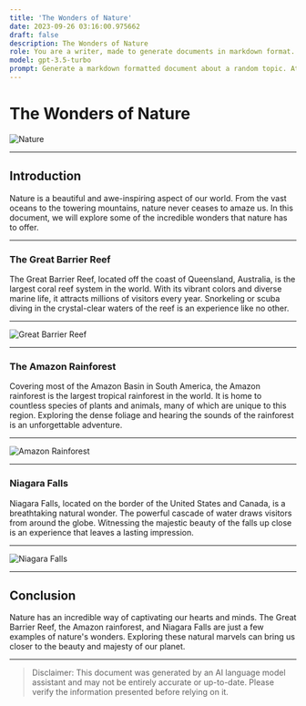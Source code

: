 ```yaml
---
title: 'The Wonders of Nature'
date: 2023-09-26 03:16:00.975662
draft: false
description: The Wonders of Nature
role: You are a writer, made to generate documents in markdown format. It is very important that all of the documents you generate are in valid markdown format.
model: gpt-3.5-turbo
prompt: Generate a markdown formatted document about a random topic. At the bottom, include a disclaimer explaining that the document was generated by you. The first line of the document should be the title. Make sure that the entire document is in proper markdown format, using a mix of various tags to make the document visually appealing.
---
```


# The Wonders of Nature

![Nature](https://images.unsplash.com/photo-1558026269-1a015c5cb3bc)

---

## Introduction

Nature is a beautiful and awe-inspiring aspect of our world. From the vast oceans to the towering mountains, nature never ceases to amaze us. In this document, we will explore some of the incredible wonders that nature has to offer.

---

### The Great Barrier Reef

The Great Barrier Reef, located off the coast of Queensland, Australia, is the largest coral reef system in the world. With its vibrant colors and diverse marine life, it attracts millions of visitors every year. Snorkeling or scuba diving in the crystal-clear waters of the reef is an experience like no other.

---

![Great Barrier Reef](https://images.unsplash.com/photo-1487376784765-edf25e06d82b)

---

### The Amazon Rainforest

Covering most of the Amazon Basin in South America, the Amazon rainforest is the largest tropical rainforest in the world. It is home to countless species of plants and animals, many of which are unique to this region. Exploring the dense foliage and hearing the sounds of the rainforest is an unforgettable adventure.

---

![Amazon Rainforest](https://images.unsplash.com/photo-1588308104612-75581f2693f3)

---

### Niagara Falls

Niagara Falls, located on the border of the United States and Canada, is a breathtaking natural wonder. The powerful cascade of water draws visitors from around the globe. Witnessing the majestic beauty of the falls up close is an experience that leaves a lasting impression.

---

![Niagara Falls](https://images.unsplash.com/photo-1549880181-586c137c6d19)

---

## Conclusion

Nature has an incredible way of captivating our hearts and minds. The Great Barrier Reef, the Amazon rainforest, and Niagara Falls are just a few examples of nature's wonders. Exploring these natural marvels can bring us closer to the beauty and majesty of our planet.

---

>Disclaimer: This document was generated by an AI language model assistant and may not be entirely accurate or up-to-date. Please verify the information presented before relying on it.